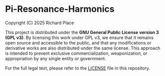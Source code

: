 # Pi-Resonance-Harmonics
Copyright (C) 2025 Richard Place

This project is distributed under the **GNU General Public License version 3 (GPL v3)**. By licensing this work under GPL v3, we ensure that it remains open source and accessible to the public, and that any modifications or derivative works are also distributed under the same license. This approach is intended to prevent exclusive commercialization, weaponization, or appropriation by any single entity or government.

For the full legal text, please refer to the [LICENSE](LICENSE) file in this repository.
